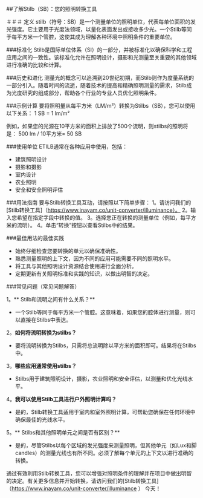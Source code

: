 ##了解Stilb（SB）：您的照明转换工具

＃＃＃ 定义
stilb（符号：SB）是一个测量单位的照明单位，代表每单位面积的发光强度。它主要用于光度法领域，以量化表面发出或接收多少光。一个Stilb等同于每平方米一个管腔，这使其成为理解各种环境中照明条件的重要单位。

###标准化
Stilb是国际单位体系（SI）的一部分，并被标准化以确保科学和工程应用之间的一致性。该标准化允许在照明设计，摄影和光测量至关重要的其他领域进行准确的比较和计算。

###历史和进化
测量光的概念可以追溯到20世纪初期，而Stilb则作为度量系统的一部分引入。随着时间的流逝，随着技术的提高和精确照明测量的需求，Stilb成为光度研究的组成部分，帮助各个行业的专业人员优化照明条件。

###示例计算
要将照明量从每平方米（LM/m²）转换为Stilbs（SB），您可以使用以下关系：
1 SB = 1 lm/m²

例如，如果您的光源在10平方米的面积上排放了500个流明，则stilbs的照明将是：
500 lm / 10平方米= 50 SB

###使用单位
ETILB通常在各种应用中使用，包括：
- 建筑照明设计
- 摄影和摄影
- 室内设计
- 农业照明
- 安全和安全照明评估

###用法指南
要与Stilb转换工具互动，请按照以下简单步骤：
1。请访问我们的[Stilb转换工具]（https://www.inayam.co/unit-converter/illuminance）。
2。输入您希望在指定字段中转换的值。
3。选择您正在转换的测量单位（例如，每平方米的流明）。
4。单击“转换”按钮以查看Stilbs中的结果。

###最佳用法的最佳实践
- 始终仔细检查您要转换的单元以确保准确性。
- 熟悉测量照明的上下文，因为不同的应用可能需要不同的照明水平。
- 将工具与其他照明设计资源结合使用进行全面分析。
- 定期更新有关照明标准和实践的知识，以做出明智的决定。

###常见问题（常见问题解答）

1。** Stilb和流明之间有什么关系？**
- 一个Stilb等同于每平方米一个管腔。这意味着，如果您的腔体进行测量，则可以直接在Stilbs中表达。

2。**如何将流明转换为stilbs？**
- 要将流明转换为Stilbs，只需将总流明除以平方米的面积即可。结果将在Stilbs中。

3。**哪些应用通常使用stilbs？**
-  Stilbs用于建筑照明设计，摄影，农业照明和安全评估，以测量和优化光线水平。

4。**我可以使用Stilb工具进行户外照明计算吗？**
- 是的，Stilb转换工具适用于室内和室外照明计算，可帮助您确保在任何环境中确保最佳的光线水平。

5。** Stilbs和其他照明单元之间是否有区别？**
- 是的，尽管Stilbs以每个区域的发光强度来测量照明，但其他单元（如Lux和脚candles）的测量光线也有所不同。必须了解每个单元的上下文以进行准确的转换。

通过有效利用Stilb转换工具，您可以增强对照明条件的理解并在项目中做出明智的决定。有关更多信息并开始转换，请访问我们的[Stilb转换工具]（https://www.inayam.co/unit-converter/illuminance ） 今天！